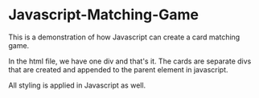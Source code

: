 # Javascript-Matching-Game

This is a demonstration of how Javascript can create a card matching game.

In the html file, we have one div and that's it.  The cards are separate divs that are created and appended to the parent element in javascript.

All styling is applied in Javascript as well.
